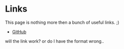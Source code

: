 # Links

This page is nothing more then a bunch of useful links. ;)

- [GitHub](https://www.github.com)

will the link work? or do I have the format wrong..
